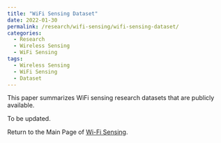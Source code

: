```yaml
---
title: "WiFi Sensing Dataset"
date: 2022-01-30
permalink: /research/wifi-sensing/wifi-sensing-dataset/
categories:
  - Research
  - Wireless Sensing
  - WiFi Sensing
tags:
  - Wireless Sensing
  - WiFi Sensing
  - Dataset
---
```


This paper summarizes WiFi sensing research datasets that are publicly available. 

To be updated.


Return to the Main Page of [Wi-Fi Sensing](/research/wifi-sensing/wifi-sensing-main-page/).
